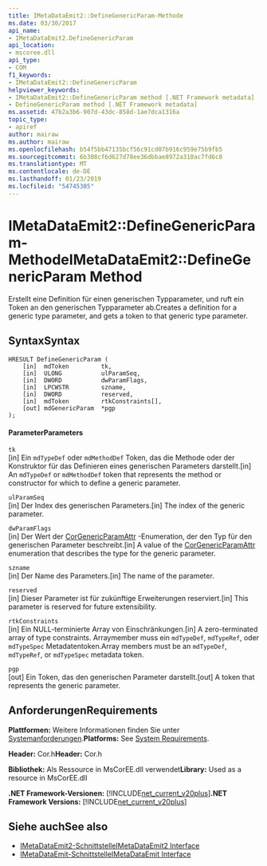 ```yaml
---
title: IMetaDataEmit2::DefineGenericParam-Methode
ms.date: 03/30/2017
api_name:
- IMetaDataEmit2.DefineGenericParam
api_location:
- mscoree.dll
api_type:
- COM
f1_keywords:
- IMetaDataEmit2::DefineGenericParam
helpviewer_keywords:
- IMetaDataEmit2::DefineGenericParam method [.NET Framework metadata]
- DefineGenericParam method [.NET Framework metadata]
ms.assetid: 47b2a3b6-907d-43dc-858d-1ae7dca1316a
topic_type:
- apiref
author: mairaw
ms.author: mairaw
ms.openlocfilehash: b54f5bb47135bcf56c91cd07b916c959e75b9fb5
ms.sourcegitcommit: 6b308cf6d627d78ee36dbbae8972a310ac7fd6c8
ms.translationtype: MT
ms.contentlocale: de-DE
ms.lasthandoff: 01/23/2019
ms.locfileid: "54745305"
---
```

# <a name="imetadataemit2definegenericparam-method"></a><span data-ttu-id="8ce8b-102">IMetaDataEmit2::DefineGenericParam-Methode</span><span class="sxs-lookup"><span data-stu-id="8ce8b-102">IMetaDataEmit2::DefineGenericParam Method</span></span>
<span data-ttu-id="8ce8b-103">Erstellt eine Definition für einen generischen Typparameter, und ruft ein Token an den generischen Typparameter ab.</span><span class="sxs-lookup"><span data-stu-id="8ce8b-103">Creates a definition for a generic type parameter, and gets a token to that generic type parameter.</span></span>  
  
## <a name="syntax"></a><span data-ttu-id="8ce8b-104">Syntax</span><span class="sxs-lookup"><span data-stu-id="8ce8b-104">Syntax</span></span>  
  
```  
HRESULT DefineGenericParam (   
    [in]  mdToken         tk,   
    [in]  ULONG           ulParamSeq,   
    [in]  DWORD           dwParamFlags,   
    [in]  LPCWSTR         szname,   
    [in]  DWORD           reserved,   
    [in]  mdToken         rtkConstraints[],   
    [out] mdGenericParam  *pgp  
);  
```  
  
#### <a name="parameters"></a><span data-ttu-id="8ce8b-105">Parameter</span><span class="sxs-lookup"><span data-stu-id="8ce8b-105">Parameters</span></span>  
 `tk`  
 <span data-ttu-id="8ce8b-106">[in] Ein `mdTypeDef` oder `mdMethodDef` Token, das die Methode oder der Konstruktor für das Definieren eines generischen Parameters darstellt.</span><span class="sxs-lookup"><span data-stu-id="8ce8b-106">[in] An `mdTypeDef` or `mdMethodDef` token that represents the method or constructor for which to define a generic parameter.</span></span>  
  
 `ulParamSeq`  
 <span data-ttu-id="8ce8b-107">[in] Der Index des generischen Parameters.</span><span class="sxs-lookup"><span data-stu-id="8ce8b-107">[in] The index of the generic parameter.</span></span>  
  
 `dwParamFlags`  
 <span data-ttu-id="8ce8b-108">[in] Der Wert der [CorGenericParamAttr](../../../../docs/framework/unmanaged-api/metadata/corgenericparamattr-enumeration.md) -Enumeration, der den Typ für den generischen Parameter beschreibt.</span><span class="sxs-lookup"><span data-stu-id="8ce8b-108">[in] A value of the [CorGenericParamAttr](../../../../docs/framework/unmanaged-api/metadata/corgenericparamattr-enumeration.md) enumeration that describes the type for the generic parameter.</span></span>  
  
 `szname`  
 <span data-ttu-id="8ce8b-109">[in] Der Name des Parameters.</span><span class="sxs-lookup"><span data-stu-id="8ce8b-109">[in] The name of the parameter.</span></span>  
  
 `reserved`  
 <span data-ttu-id="8ce8b-110">[in] Dieser Parameter ist für zukünftige Erweiterungen reserviert.</span><span class="sxs-lookup"><span data-stu-id="8ce8b-110">[in] This parameter is reserved for future extensibility.</span></span>  
  
 `rtkConstraints`  
 <span data-ttu-id="8ce8b-111">[in] Ein NULL-terminierte Array von Einschränkungen.</span><span class="sxs-lookup"><span data-stu-id="8ce8b-111">[in] A zero-terminated array of type constraints.</span></span> <span data-ttu-id="8ce8b-112">Arraymember muss ein `mdTypeDef`, `mdTypeRef`, oder `mdTypeSpec` Metadatentoken.</span><span class="sxs-lookup"><span data-stu-id="8ce8b-112">Array members must be an `mdTypeDef`, `mdTypeRef`, or `mdTypeSpec` metadata token.</span></span>  
  
 `pgp`  
 <span data-ttu-id="8ce8b-113">[out] Ein Token, das den generischen Parameter darstellt.</span><span class="sxs-lookup"><span data-stu-id="8ce8b-113">[out] A token that represents the generic parameter.</span></span>  
  
## <a name="requirements"></a><span data-ttu-id="8ce8b-114">Anforderungen</span><span class="sxs-lookup"><span data-stu-id="8ce8b-114">Requirements</span></span>  
 <span data-ttu-id="8ce8b-115">**Plattformen:** Weitere Informationen finden Sie unter [Systemanforderungen](../../../../docs/framework/get-started/system-requirements.md).</span><span class="sxs-lookup"><span data-stu-id="8ce8b-115">**Platforms:** See [System Requirements](../../../../docs/framework/get-started/system-requirements.md).</span></span>  
  
 <span data-ttu-id="8ce8b-116">**Header:** Cor.h</span><span class="sxs-lookup"><span data-stu-id="8ce8b-116">**Header:** Cor.h</span></span>  
  
 <span data-ttu-id="8ce8b-117">**Bibliothek:** Als Ressource in MsCorEE.dll verwendet</span><span class="sxs-lookup"><span data-stu-id="8ce8b-117">**Library:** Used as a resource in MsCorEE.dll</span></span>  
  
 <span data-ttu-id="8ce8b-118">**.NET Framework-Versionen:** [!INCLUDE[net_current_v20plus](../../../../includes/net-current-v20plus-md.md)]</span><span class="sxs-lookup"><span data-stu-id="8ce8b-118">**.NET Framework Versions:** [!INCLUDE[net_current_v20plus](../../../../includes/net-current-v20plus-md.md)]</span></span>  
  
## <a name="see-also"></a><span data-ttu-id="8ce8b-119">Siehe auch</span><span class="sxs-lookup"><span data-stu-id="8ce8b-119">See also</span></span>
- [<span data-ttu-id="8ce8b-120">IMetaDataEmit2-Schnittstelle</span><span class="sxs-lookup"><span data-stu-id="8ce8b-120">IMetaDataEmit2 Interface</span></span>](../../../../docs/framework/unmanaged-api/metadata/imetadataemit2-interface.md)
- [<span data-ttu-id="8ce8b-121">IMetaDataEmit-Schnittstelle</span><span class="sxs-lookup"><span data-stu-id="8ce8b-121">IMetaDataEmit Interface</span></span>](../../../../docs/framework/unmanaged-api/metadata/imetadataemit-interface.md)
